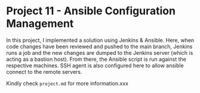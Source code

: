 # Project 11 - Ansible Configuration Management

In this project, I implemented a solution using Jenkins & Ansible. Here, when code changes have been reviewed and pushed to the main branch, Jenkins runs a job and the new changes are dumped to the Jenkins server (which is acting as a bastion host). From there, the Ansible script is run against the respective machines. SSH agent is also configured here to allow ansible connect to the remote servers.

Kindly check `project.md` for more information.xxx
